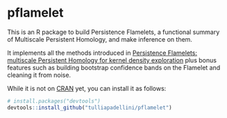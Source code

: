 # pflamelet

This is an R package to build Persistence Flamelets, a functional summary of Multiscale Persistent Homology, and make inference on them. 

It implements all the methods introduced in [Persistence Flamelets: multiscale Persistent Homology for kernel density exploration](https://arxiv.org/abs/1709.07097) plus bonus features such as building bootstrap confidence bands on the Flamelet and cleaning it from noise. 

While it is not on [CRAN](https://cran.r-project.org) yet, you can install it as follows: 
``` r
# install.packages("devtools")
devtools::install_github("tulliapadellini/pflamelet")
```
